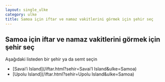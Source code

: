 ```yaml
---
layout: single_ulke
category: ulke
title: Samoa için iftar ve namaz vakitlerini görmek için şehir seç
---
```



## Samoa için iftar ve namaz vakitlerini görmek için şehir seç

Aşağıdaki listeden bir şehir ya da semt seçin


* [Savai’i Island](/iftar.html?sehir=Savai’I Island&ulke=Samoa)
* [Upolu Island](/iftar.html?sehir=Upolu Island&ulke=Samoa)
